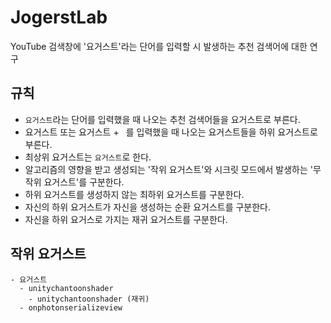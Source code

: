 # JogerstLab
YouTube 검색창에 '요거스트'라는 단어를 입력할 시 발생하는 추천 검색어에 대한 연구

## 규칙

- `요거스트`라는 단어를 입력했을 때 나오는 추천 검색어들을 요거스트로 부른다.
- 요거스트 또는 요거스트 + ` `를 입력했을 때 나오는 요거스트들을 하위 요거스트로 부른다.
- 최상위 요거스트는 `요거스트`로 한다.
- 알고리즘의 영향을 받고 생성되는 '작위 요거스트'와 시크릿 모드에서 발생하는 '무작위 요거스트'를 구분한다.
- 하위 요거스트를 생성하지 않는 최하위 요거스트를 구분한다.
- 자신의 하위 요거스트가 자신을 생성하는 순환 요거스트를 구분한다.
- 자신을 하위 요거스로 가지는 재귀 요거스트를 구분한다.

## 작위 요거스트
```
- 요거스트
  - unitychantoonshader
    - unitychantoonshader (재귀)
  - onphotonserializeview
```
